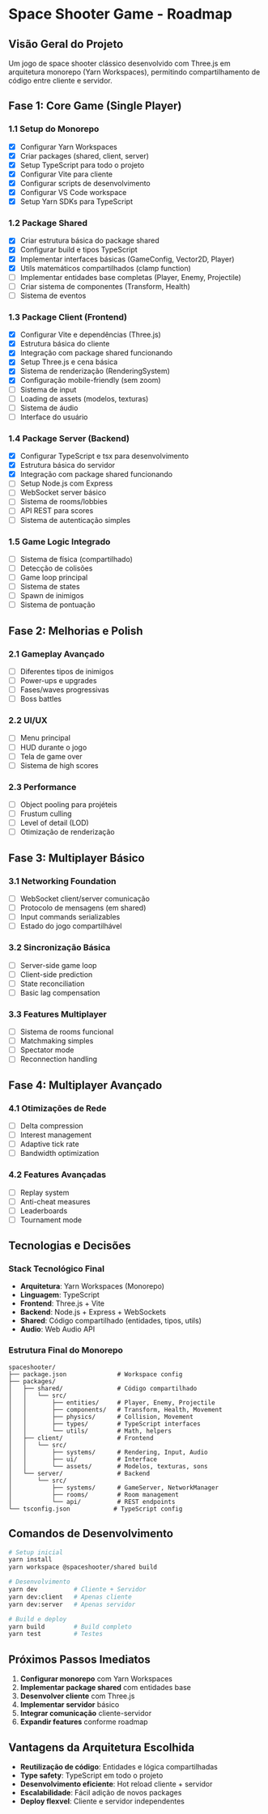 # Space Shooter Game - Roadmap

## Visão Geral do Projeto
Um jogo de space shooter clássico desenvolvido com Three.js em arquitetura monorepo (Yarn Workspaces), permitindo compartilhamento de código entre cliente e servidor.

## Fase 1: Core Game (Single Player)

### 1.1 Setup do Monorepo
- [x] Configurar Yarn Workspaces
- [x] Criar packages (shared, client, server)
- [x] Setup TypeScript para todo o projeto
- [x] Configurar Vite para cliente
- [x] Configurar scripts de desenvolvimento
- [x] Configurar VS Code workspace
- [x] Setup Yarn SDKs para TypeScript

### 1.2 Package Shared
- [x] Criar estrutura básica do package shared
- [x] Configurar build e tipos TypeScript
- [x] Implementar interfaces básicas (GameConfig, Vector2D, Player)
- [x] Utils matemáticos compartilhados (clamp function)
- [ ] Implementar entidades base completas (Player, Enemy, Projectile)
- [ ] Criar sistema de componentes (Transform, Health)
- [ ] Sistema de eventos

### 1.3 Package Client (Frontend)
- [x] Configurar Vite e dependências (Three.js)
- [x] Estrutura básica do cliente
- [x] Integração com package shared funcionando
- [x] Setup Three.js e cena básica
- [x] Sistema de renderização (RenderingSystem)
- [x] Configuração mobile-friendly (sem zoom)
- [ ] Sistema de input
- [ ] Loading de assets (modelos, texturas)
- [ ] Sistema de áudio
- [ ] Interface do usuário

### 1.4 Package Server (Backend)
- [x] Configurar TypeScript e tsx para desenvolvimento
- [x] Estrutura básica do servidor
- [x] Integração com package shared funcionando
- [ ] Setup Node.js com Express
- [ ] WebSocket server básico
- [ ] Sistema de rooms/lobbies
- [ ] API REST para scores
- [ ] Sistema de autenticação simples

### 1.5 Game Logic Integrado
- [ ] Sistema de física (compartilhado)
- [ ] Detecção de colisões
- [ ] Game loop principal
- [ ] Sistema de states
- [ ] Spawn de inimigos
- [ ] Sistema de pontuação

## Fase 2: Melhorias e Polish

### 2.1 Gameplay Avançado
- [ ] Diferentes tipos de inimigos
- [ ] Power-ups e upgrades
- [ ] Fases/waves progressivas
- [ ] Boss battles

### 2.2 UI/UX
- [ ] Menu principal
- [ ] HUD durante o jogo
- [ ] Tela de game over
- [ ] Sistema de high scores

### 2.3 Performance
- [ ] Object pooling para projéteis
- [ ] Frustum culling
- [ ] Level of detail (LOD)
- [ ] Otimização de renderização

## Fase 3: Multiplayer Básico

### 3.1 Networking Foundation
- [ ] WebSocket client/server comunicação
- [ ] Protocolo de mensagens (em shared)
- [ ] Input commands serializables
- [ ] Estado do jogo compartilhável

### 3.2 Sincronização Básica
- [ ] Server-side game loop
- [ ] Client-side prediction
- [ ] State reconciliation
- [ ] Basic lag compensation

### 3.3 Features Multiplayer
- [ ] Sistema de rooms funcional
- [ ] Matchmaking simples
- [ ] Spectator mode
- [ ] Reconnection handling

## Fase 4: Multiplayer Avançado

### 4.1 Otimizações de Rede
- [ ] Delta compression
- [ ] Interest management
- [ ] Adaptive tick rate
- [ ] Bandwidth optimization

### 4.2 Features Avançadas
- [ ] Replay system
- [ ] Anti-cheat measures
- [ ] Leaderboards
- [ ] Tournament mode

## Tecnologias e Decisões

### Stack Tecnológico Final
- **Arquitetura**: Yarn Workspaces (Monorepo)
- **Linguagem**: TypeScript
- **Frontend**: Three.js + Vite
- **Backend**: Node.js + Express + WebSockets
- **Shared**: Código compartilhado (entidades, tipos, utils)
- **Audio**: Web Audio API

### Estrutura Final do Monorepo
```
spaceshooter/
├── package.json              # Workspace config
├── packages/
│   ├── shared/               # Código compartilhado
│   │   └── src/
│   │       ├── entities/     # Player, Enemy, Projectile
│   │       ├── components/   # Transform, Health, Movement
│   │       ├── physics/      # Collision, Movement
│   │       ├── types/        # TypeScript interfaces
│   │       └── utils/        # Math, helpers
│   ├── client/               # Frontend
│   │   └── src/
│   │       ├── systems/      # Rendering, Input, Audio
│   │       ├── ui/           # Interface
│   │       └── assets/       # Modelos, texturas, sons
│   └── server/               # Backend
│       └── src/
│           ├── systems/      # GameServer, NetworkManager
│           ├── rooms/        # Room management
│           └── api/          # REST endpoints
└── tsconfig.json            # TypeScript config
```

## Comandos de Desenvolvimento

```bash
# Setup inicial
yarn install
yarn workspace @spaceshooter/shared build

# Desenvolvimento
yarn dev          # Cliente + Servidor
yarn dev:client   # Apenas cliente
yarn dev:server   # Apenas servidor

# Build e deploy
yarn build        # Build completo
yarn test         # Testes
```

## Próximos Passos Imediatos

1. **Configurar monorepo** com Yarn Workspaces
2. **Implementar package shared** com entidades base
3. **Desenvolver cliente** com Three.js
4. **Implementar servidor** básico
5. **Integrar comunicação** cliente-servidor
6. **Expandir features** conforme roadmap

## Vantagens da Arquitetura Escolhida

- **Reutilização de código**: Entidades e lógica compartilhadas
- **Type safety**: TypeScript em todo o projeto
- **Desenvolvimento eficiente**: Hot reload cliente + servidor
- **Escalabilidade**: Fácil adição de novos packages
- **Deploy flexvel**: Cliente e servidor independentes
